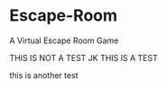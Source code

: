 # Escape-Room
A Virtual Escape Room Game

THIS IS NOT A TEST
JK THIS IS A TEST 

this is another test